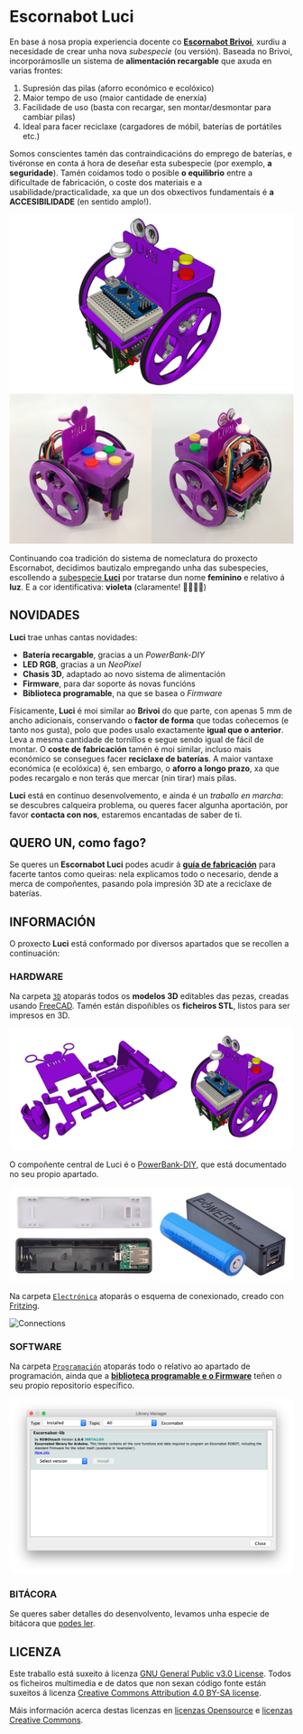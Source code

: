 # Escornabot Luci

En base á nosa propia experiencia docente co [**Escornabot Brivoi**](https://www.escornabot.org/wiki/index.php?title=Archivo:Brivoi-001.jpg), xurdiu a necesidade de crear unha nova *subespecie* (ou versión). Baseada no Brivoi, incorporámoslle un sistema de **alimentación recargable** que axuda en varias frontes:

1. Supresión das pilas (aforro económico e ecolóxico)
2. Maior tempo de uso (maior cantidade de enerxía)
3. Facilidade de uso (basta con recargar, sen montar/desmontar para cambiar pilas)
4. Ideal para facer reciclaxe (cargadores de móbil, baterías de portátiles etc.)

Somos conscientes tamén das contraindicacións do emprego de baterías, e tivéronse en conta á hora de deseñar esta subespecie (por exemplo, **a seguridade**). Tamén coidamos todo o posible **o equilibrio** entre a dificultade de fabricación, o coste dos materiais e a usabilidade/practicalidade, xa que un dos obxectivos fundamentais é **a ACCESIBILIDADE** (en sentido amplo!).

![Luci 3D](imaxes/Luci3D.png)
![Luci prototipo](imaxes/Luci.jpg)

Continuando coa tradición do sistema de nomeclatura do proxecto Escornabot, decidimos bautizalo empregando unha das subespecies, escollendo a [subespecie **Luci**](https://species.wikimedia.org/wiki/Lucanus_luci) por tratarse dun nome **feminino** e relativo á **luz**. E a cor identificativa: **violeta** (claramente! 🙆🏽‍♀️😊)

## NOVIDADES

**Luci** trae unhas cantas novidades:

* **Batería recargable**, gracias a un *PowerBank-DIY*
* **LED RGB**, gracias a un *NeoPixel*
* **Chasis 3D**, adaptado ao novo sistema de alimentación
* **Firmware**, para dar soporte ás novas funcións
* **Biblioteca programable**, na que se basea o *Firmware*

Físicamente, **Luci** é moi similar ao **Brivoi** do que parte, con apenas 5 mm de ancho adicionais, conservando o **factor de forma** que todas coñecemos (e tanto nos gusta), polo que podes usalo exactamente **igual que o anterior**. Leva a mesma cantidade de tornillos e segue sendo igual de fácil de montar. O **coste de fabricación** tamén é moi similar, incluso mais económico se consegues facer **reciclaxe de baterías**. A maior vantaxe económica (e ecolóxica) é, sen embargo, o **aforro a longo prazo**, xa que podes recargalo e non terás que mercar (nin tirar) mais pilas.

**Luci** está en continuo desenvolvemento, e ainda é un *traballo en marcha*: se descubres calqueira problema, ou queres facer algunha aportación, por favor **contacta con nos**, estaremos encantadas de saber de ti.

## QUERO UN, como fago?

Se queres un **Escornabot Luci** podes acudir á [**guía de fabricación**](FABRICACIÓN.md) para facerte tantos como queiras: nela explicamos todo o necesario, dende a merca de compoñentes, pasando pola impresión 3D ate a reciclaxe de baterías.


## INFORMACIÓN

O proxecto **Luci** está conformado por diversos apartados que se recollen a continuación:

### HARDWARE

Na carpeta [`3D`](3D) atoparás todos os **modelos 3D** editables das pezas, creadas usando [FreeCAD](https://freecad.org). Tamén están dispoñibles os **ficheiros STL**, listos para ser impresos en 3D.

![Pezas3D](imaxes/prototipo-rematado.png)

O compoñente central de Luci é o [PowerBank-DIY](POWERBANK.md), que está documentado no seu propio apartado.

![PowerBank-DIY](imaxes/powerbank-diy.jpg)

Na carpeta [`Electrónica`](Electrónica) atoparás o esquema de conexionado, creado con [Fritzing](https://fritzing.org).

![Connections](Electrónica/Luci_conexións.png)

### SOFTWARE

Na carpeta [`Programación`](Programación) atoparás todo o relativo ao apartado de programación, ainda que a [**biblioteca programable e o Firmware**](https://github.com/roboteach-es/escornabot-lib) teñen o seu propio repositorio específico.

[![Biblioteca Arduino](imaxes/Arduino-libraries.png)](https://github.com/roboteach-es/escornabot-lib)

### BITÁCORA

Se queres saber detalles do desenvolvento, levamos unha especie de bitácora que [podes ler](DESENVOLVEMENTO.md).

## LICENZA

Este traballo está suxeito á licenza [GNU General Public v3.0 License](LICENSE-GPLV30). Todos os ficheiros multimedia e de datos que non sexan código fonte están suxeitos á licenza [Creative Commons Attribution 4.0 BY-SA license](LICENSE-CCBYSA40).

Máis información acerca destas licenzas en [licenzas Opensource](https://opensource.org/licenses/) e [licenzas Creative Commons](https://creativecommons.org/licenses/).

